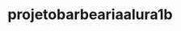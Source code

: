 # projetobarbeariaalura1b
</div
<div class="video">
<iframe width="100% height="315" scr="htt://www.youtube.com/embed/wcvvxuv0yuy"
frameborder="0" allow="accelerometer; autoplay
